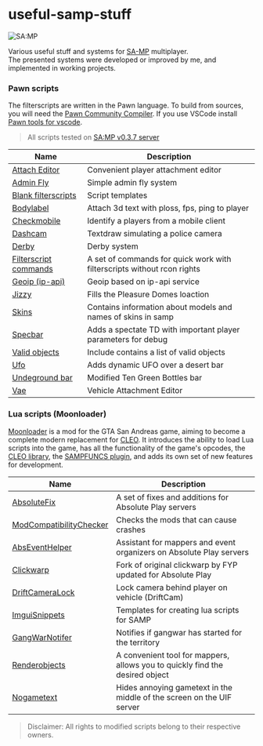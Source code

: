 # useful-samp-stuff

![SA:MP](https://www.sa-mp.com/images/logo.gif)  

Various useful stuff and systems for [SA-MP](https://www.sa-mp.com/) multiplayer.  
The presented systems were developed or improved by me, and implemented in working projects.  

### Pawn scripts
The filterscripts are written in the Pawn language. To build from sources, you will need the [Pawn Community Compiler](https://github.com/pawn-lang/compiler). If you use VSCode install [Pawn tools for vscode](https://github.com/Southclaws/vscode-pawn).  

> All scripts tested on [SA:MP v0.3.7 server](https://www.sa-mp.com/download.php)  

| Name | Description |
| --- | --- |
| [Attach Editor](https://github.com/ins1x/useful-samp-stuff/tree/main/filterscripts/aedit) | Convenient player attachment editor |
| [Admin Fly](https://github.com/ins1x/useful-samp-stuff/tree/main/filterscripts/afly) | Simple admin fly system |
| [Blank filterscripts](https://github.com/ins1x/useful-samp-stuff/tree/main/filterscripts/blank_filterscripts) | Script templates |
| [Bodylabel](https://github.com/ins1x/useful-samp-stuff/tree/main/filterscripts/bodylabel) | Attach 3d text with ploss, fps, ping to player |
| [Checkmobile](https://github.com/ins1x/useful-samp-stuff/tree/main/filterscripts/checkmobile) | Identify a players from a mobile client |
| [Dashcam](https://github.com/ins1x/useful-samp-stuff/tree/main/filterscripts/dashcam) | Textdraw simulating a police camera |
| [Derby](https://github.com/ins1x/useful-samp-stuff/tree/main/filterscripts/derby) | Derby system |
| [Filterscript commands](https://github.com/ins1x/useful-samp-stuff/tree/main/filterscripts/fs_cmds) | A set of commands for quick work with filterscripts without rcon rights |
| [Geoip (ip-api)](https://github.com/ins1x/useful-samp-stuff/tree/main/filterscripts/geoip_ipapi) | Geoip based on ip-api service |
| [Jizzy](https://github.com/ins1x/useful-samp-stuff/tree/main/filterscripts/jizzy) | Fills the Pleasure Domes loaction |
| [Skins](https://github.com/ins1x/useful-samp-stuff/tree/main/include/samp_skins) | Contains information about models and names of skins in samp |
| [Specbar](https://github.com/ins1x/useful-samp-stuff/tree/main/filterscripts/specbar) | Adds a spectate TD with important player parameters for debug |
| [Valid objects](https://github.com/ins1x/useful-samp-stuff/tree/main/include/valid_objects) | Include contains a list of valid objects |
| [Ufo](https://github.com/ins1x/useful-samp-stuff/tree/main/filterscripts/ufo) | Adds dynamic UFO over a desert bar |
| [Undeground bar](https://github.com/ins1x/useful-samp-stuff/tree/main/filterscripts/undeground_bar) | Modified Ten Green Bottles bar |
| [Vae](https://github.com/ins1x/useful-samp-stuff/tree/main/filterscripts/vae) | Vehicle Attachment Editor |

### Lua scripts (Moonloader)
[Moonloader](https://www.blast.hk/threads/13305/) is a mod for the GTA San Andreas game, aiming to become a complete modern replacement for [CLEO](https://cleo.li/ru/index.html). It introduces the ability to load Lua scripts into the game, has all the functionality of the game's opcodes, the [CLEO library](https://cleo.li/ru/index.html), the [SAMPFUNCS plugin](https://www.blast.hk/threads/17/), and adds its own set of new features for development.  

| Name | Description |
| --- | --- |
| [AbsoluteFix](https://github.com/ins1x/main/luascripts/absolutefix) | A set of fixes and additions for Absolute Play servers |
| [ModCompatibilityChecker](https://github.com/ins1x/AbsoluteFix/blob/main/luascripts/ModCompatibilityChecker.lua) | Checks the mods that can cause crashes |
| [AbsEventHelper](https://github.com/ins1x/AbsEventHelper) | Assistant for mappers and event organizers on Absolute Play servers |
| [Clickwarp](https://github.com/ins1x/useful-samp-stuff/tree/main/luascripts/clickwarp/) | Fork of original clickwarp by FYP updated for Absolute Play |
| [DriftСameraLock](https://github.com/ins1x/useful-samp-stuff/tree/main/luascripts/DriftСameraLock.lua) | Lock camera behind player on vehicle (DriftCam) |
| [ImguiSnippets](https://github.com/ins1x/useful-samp-stuff/tree/main/luascripts/snippets) | Templates for creating lua scripts for SAMP |
| [GangWarNotifer](https://github.com/ins1x/useful-samp-stuff/tree/main/luascripts/GangWarNotifier.lua) | Notifies if gangwar has started for the territory |
| [Renderobjects](https://github.com/ins1x/useful-samp-stuff/tree/main/luascripts/renderobjects) | A convenient tool for mappers, allows you to quickly find the desired object  |
| [Nogametext](https://github.com/ins1x/useful-samp-stuff/tree/main/luascripts/nogametext.lua) | Hides annoying gametext in the middle of the screen on the UIF server |


> Disclaimer: All rights to modified scripts belong to their respective owners.  